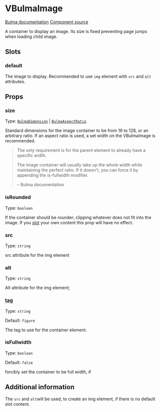 # VBulmaImage

[Bulma documentation](https://bulma.io/documentation/elements/image/)
[Component source](https://github.com/csc530/vuebulma/blob/main/src/components/BulmaImage.vue)

A container to display an image.
Its size is fixed preventing page jumps when loading child image.

## Slots

### default

The image to display.
Recommended to use `img` element with `src` and `alt` attributes.

## Props

### size

Type: [`BulmaDimension`](../../types/BulmaDimension.md) |  [`BulmaAspectRatio`](../../types/BulmaAspectRatio.md)

Standard dimensions for the image container to be from 16 to 128, or an arbitrary ratio.
If an aspect ratio is used, a set width on the VBulmaImage is recommended.

> The only requirement is for the parent element to already have a specific width.
>
> The image container will usually take up the whole width while maintaining the perfect ratio.
> If it doesn't, you can force it by appending the is-fullwidth modifier.
> 
> – Bulma documentation

### isRounded

Type: `boolean`

If the container should be rounder; clipping whatever does not fit into the image.
If you [slot](#default) your own content this prop will have no effect.


### src

Type: `string`

src attribute for the img element

### alt

Type: `string`

Alt attribute for the img element;

### [tag](../../types/common_types.md#tag)

Type: `string`

Default: `figure`

The tag to use for the container element.

### isFullwidth

Type: `boolean`

Default: `false`

forcibly set the container to be full width, if 

## Additional information

The `src` and `alt`will be used, to create an img element, if there is no default slot content.